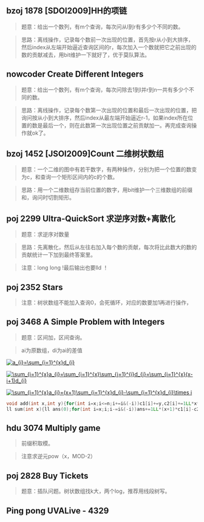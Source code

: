 ## bzoj 1878 [SDOI2009]HH的项链
>题意：给出一个数列，有m个查询，每次问从l到r有多少个不同的数。

>思路：离线操作，记录每个数前一次出现的位置，首先按r从小到大排序，然后index从左端开始逼近查询区间的r，每次加入一个数就把它之前出现的数的贡献减去，用bit维护一下就好了，优于莫队算法。

## nowcoder Create Different Integers
>题意：给出一个数列，有m个查询，每次问除去1到l并r到n一共有多少个不同的数。

>思路：离线操作，记录每个数第一次出现的位置和最后一次出现的位置，把询问按从小到大排序，然后index从最左端开始逼近r-1，如果index所在位置的数是最后一个，则在此数第一次出现位置之前贡献加一。再完成查询操作就ok了。

## bzoj 1452 [JSOI2009]Count 二维树状数组
>题意：一个二维的图中有若干数字，有两种操作，分别为把一个位置的数变为c，和查询一个矩形区间内的c的个数。

>思路：用一个二维数组存当前位置的数字，用bit维护一个三维数组的前缀和，询问时切割矩形。

## poj 2299 Ultra-QuickSort 求逆序对数+离散化
>题意：求逆序对数量

>思路：先离散化，然后从左往右加入每个数的贡献，每次将比此数大的数的贡献统计一下加到最终答案里。

>注意：long long !最后输出也要lld  ！

## poj 2352 Stars
>注意：树状数组不能加入查询0，会死循环，对应的数要加1再进行操作，

## poj 3468 A Simple Problem with Integers
>题意：区间加，区间查询。

>ai为原数组，di为ai的差值

<a href="https://www.codecogs.com/eqnedit.php?latex=a_{i}=\sum_{i=1}^{x}d_{i}" target="_blank"><img src="https://latex.codecogs.com/gif.latex?a_{i}=\sum_{i=1}^{x}d_{i}" title="a_{i}=\sum_{i=1}^{x}d_{i}" /></a>

<a href="https://www.codecogs.com/eqnedit.php?latex=\sum_{i=1}^{x}a_{i}=\sum_{i=1}^{x}\sum_{j=1}^{i}d_{j}=\sum_{i=1}^{x}(x-i&plus;1)d_{i}" target="_blank"><img src="https://latex.codecogs.com/gif.latex?\sum_{i=1}^{x}a_{i}=\sum_{i=1}^{x}\sum_{j=1}^{i}d_{j}=\sum_{i=1}^{x}(x-i&plus;1)d_{i}" title="\sum_{i=1}^{x}a_{i}=\sum_{i=1}^{x}\sum_{j=1}^{i}d_{j}=\sum_{i=1}^{x}(x-i+1)d_{i}" /></a>

<a href="https://www.codecogs.com/eqnedit.php?latex=\sum_{i=1}^{x}a_{i}=(x&plus;1)\sum_{i=1}^{x}d_{i}-\sum_{i=1}^{x}d_{i}\times&space;i" target="_blank"><img src="https://latex.codecogs.com/gif.latex?\sum_{i=1}^{x}a_{i}=(x&plus;1)\sum_{i=1}^{x}d_{i}-\sum_{i=1}^{x}d_{i}\times&space;i" title="\sum_{i=1}^{x}a_{i}=(x+1)\sum_{i=1}^{x}d_{i}-\sum_{i=1}^{x}d_{i}\times i" /></a>
```c++
void add(int x,int y){for(int i=x;i<=n;i+=i&(-i))c1[i]+=y,c2[i]+=1LL*x*y;}
ll sum(int x){ll ans(0);for(int i=x;i;i-=i&(-i))ans+=1LL*(x+1)*c1[i]-c2[i];return ans;}
```

## hdu 3074 Multiply game
>前缀积取模。

>注意求逆元pow（x，MOD-2）

## poj 2828 Buy Tickets 
>题意：插队问题。树状数组找k大，两个log，推荐用线段树写。

## Ping pong UVALive - 4329 
